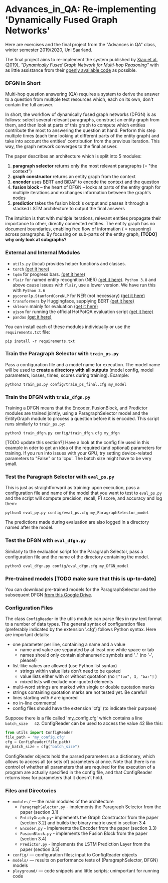 # Advances_in_QA: Re-implementing 'Dynamically Fused Graph Networks'

Here are exercises and the final project from the "Advances in QA" class, winter semester 2019/2020, Uni Saarland. 

The final project aims to re-implement the system published by [Xiao et al. (2019)](https://arxiv.org/pdf/1905.06933.pdf "pdf on arxiv.org"), *"Dynamically Fused Graph Network for Multi-hop Reasoning"* with as little assistance from their [openly available code](https://github.com/woshiyyya/DFGN-pytorch "Github repository") as possible.

### DFGN in Short
Multi-hop question answering (QA) requires a system to derive the answer to a question from multiple text resources which, each on its own, don't contain the full answer.

In short, the workflow of dynamically fused graph networks (DFGN) is as follows: select several relevant paragraphs, construct an entity graph from them, and then look at parts of this graph to compute which entities contribute the most to answering the question at hand. Perform this step multiple times (each time looking at different parts of the entity graph) and take into account the entities' contribution from the previous iteration. This way, the graph network converges to the final answer.

The paper describes an architecture which is split into 5 modules:
1) **paragraph selector** returns only the most relevant paragraphs (= "the context")
2) **graph constructor** returns an entity graph from the context
3) **encoder** uses BERT and BiDAF to encode the context and the question
4) **fusion block** – the heart of DFGN – looks at parts of the entity graph for multiple iterations and exchanges information between the graph's nodes
5) **predictior** takes the fusion block's output and passes it through a stacked LSTM architecture to output the final answers

The intuition is that with multiple iterations, relevant entities propagate their importance to other, directly connected entities. The entity graph has no document boundaries, enabling free flow of information ( = reasoning) across paragraphs. By focusing on sub-parts of the entity graph, **[TODO] why only look at subgraphs?** 


### External and Internal Modules
- `utils.py` (local) provides helper functions and classes.
- `torch` [(get it here)](https://pytorch.org/)
- `tqdm` for progress bars. [(get it here)](https://tqdm.github.io/ "Github")
- `flair` for named entity recognition (NER) [(get it here)](https://github.com/flairNLP/flair). `Python 3.8` and above cause issues with `flair`, use a lower version. We have run this with `Python 3.6`
- `pycorenlp.StanfordCoreNLP` for NER (not necessary) [(get it here)](https://stanfordnlp.github.io/CoreNLP/other-languages.html)
- `transformers` by Huggingface, supplying BERT [(get it here)](https://github.com/huggingface/transformers#installation)
- `sklearn` mainly for evaluation [(get it here)](https://github.com/scikit-learn/scikit-learn)
- `ujson` for running the official HotPotQA evaluation script [(get it here)](https://github.com/ultrajson/ultrajson)
- `pandas` [(get it here)](https://github.com/pandas-dev/pandas)

You can install each of these modules individually or use the `requirements.txt` file:

```
pip install -r requirements.txt
```

### Train the Paragraph Selector with `train_ps.py`
Pass a configuration file and a model name for execution. The model name will be used to **create a directory with all outputs** (model config, model parameters, losses, times, scores during training). Example:
```
python3 train_ps.py config/train_ps_final.cfg my_model
```



### Train the DFGN with `train_dfgn.py`
Training a DFGN means that the Encoder, FusionBlock, and Predictor modules are trained jointly, using a ParagraphSelector model and the EntityGraph module to process a question before it is encoded. This script runs similarly to `train_ps.py`:
```
python3 train_dfgn.py config/train_dfgn.cfg my_dfgn
```
[TODO update this section?]
Have a look at the config file used in this example in oder to get an idea of the required (and optional) parameters for training. If you run into issues with your GPU, try setting device-related parameters to "False" or to 'cpu'. The batch size might have to be very small. 



### Test the Paragraph Selector with `eval_ps.py`
This is just as straightforward as training: upon execution, pass a configuration file and name of the model that you want to test to `eval_ps.py` and the script will compute precision, recall, F1 score, and accuracy and log them:
```
python3 eval_py.py config/eval_ps.cfg my_ParagraphSelector_model
```
The predictions made during evaluation are also logged in a directory named after the model. 



### Test the DFGN with `eval_dfgn.py` 
Similarly to the evaluation script for the Paragraph Selector, pass a configuration file and the name of the directory containing the model. 
```
python3 eval_dfgn.py config/eval_dfgn.cfg my_DFGN_model
```


### Pre-trained models [TODO make sure that this is up-to-date]
You can download pre-trained models for the ParagraphSelector and the subsequent DFGN [from this Google Drive](https://drive.google.com/drive/folders/1FZzxpKQGhDzaDjACcPTna117Ope-RKdE?usp=sharing).


### Configuration Files
The class `ConfigReader` in the utils module can parse files in raw text format to a number of data types. The general syntax of configuration files (preferably indicated by the extension '.cfg') follows Python syntax. Here are important details:
 
- one parameter per line, containing a name and a value
    - name and value are separated by at least one white space or tab
    - names should only contain alphanumeric symbols and '_' (no '-', please!)
- list-like values are allowed (use Python list syntax)
    - strings within value lists don't need to be quoted
    - value lists either with or without quotation (no `["foo", 3, "bar"]` )
    - mixed lists will exclude non-quoted elements
- multi-word strings are marked with single or double quotation marks
- strings containing quotation marks are not tested yet. Be careful!
- lines starting with `#` are ignored
- no in-line comments!
- config files should have the extension 'cfg' (to indicate their purpose)

Suppose there is a file called 'my_config.cfg' which contains a line `batch_size   42`. ConfigReader can be used to access the value 42 like this:
```python
from utils import ConfigReader
file_path = 'my_config.cfg'
cfg = ConfigReader(file_path)
my_batch_size = cfg("batch_size")
```

ConfigReader objects hold the parsed parameters as a dictionary, which allows to access all (or sets of) parameters at once.
Note that there is no control of whether all parameters that are required for the execution of a program are actually specified in the config file, and that ConfigReader returns `None` for parameters that it doesn't hold.


### Files and Directories

- `modules/` — the main modules of the architecture
    - `ParagraphSelector.py` - implements the Paragraph Selector from the paper (section 3.1)
    - `EntityGraph.py`- implements the Graph Constructor from the paper (section 3.2) and builds the binary matrix used in section 3.4
    - `Encoder.py` - implements the Encoder from the paper (section 3.3)
    - `FusionBlock.py` - implements the Fusion Block from the paper (section 3.4)
    - `Predictor.py` - implements the LSTM Prediction Layer from the paper (section 3.5)
- `config/` — configuration files; input to ConfigReader objects
- `models/` — results on performance tests of (ParagraphSelector, DFGN) models
- `playground/` — code snippets and little scripts; unimportant for running code

